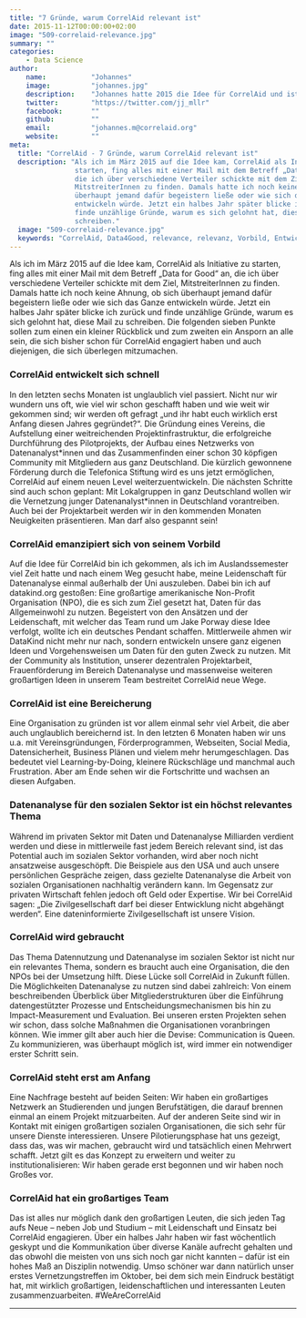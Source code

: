 ```yaml
---
title: "7 Gründe, warum CorrelAid relevant ist"
date: 2015-11-12T00:00:00+02:00
image: "509-correlaid-relevance.jpg"
summary: ""
categories:       
    - Data Science
author: 
    name:           "Johannes"
    image:          "johannes.jpg"
    description:    "Johannes hatte 2015 die Idee für CorrelAid und ist seitdem unser Vorstandsvorsitzender. Er studiert im Master 'Evidence-based Policymaking' an der University of Oxford und Policy-Analyse an der Universität Konstanz. Er interessiert sich vor allem für Evaluierungsmethoden, die Nutzung von Evidenz und Daten in Gesellschaft und Politik, und Social Entrepreneurship."
    twitter:        "https://twitter.com/jj_mllr"
    facebook:       ""
    github:         ""
    email:          "johannes.m@correlaid.org"
    website:        ""
meta:
  title: "CorrelAid - 7 Gründe, warum CorrelAid relevant ist"
  description: "Als ich im März 2015 auf die Idee kam, CorrelAid als Initiative zu
                starten, fing alles mit einer Mail mit dem Betreff „Data for Good“ an,
                die ich über verschiedene Verteiler schickte mit dem Ziel,
                MitstreiterInnen zu finden. Damals hatte ich noch keine Ahnung, ob sich
                überhaupt jemand dafür begeistern ließe oder wie sich das Ganze
                entwickeln würde. Jetzt ein halbes Jahr später blicke ich zurück und
                finde unzählige Gründe, warum es sich gelohnt hat, diese Mail zu
                schreiben."
  image: "509-correlaid-relevance.jpg"
  keywords: "CorrelAid, Data4Good, relevance, relevanz, Vorbild, Entwicklung, Zukunft, Sozialer Sektor, Team"
---
```



Als ich im März 2015 auf die Idee kam, CorrelAid als Initiative zu
starten, fing alles mit einer Mail mit dem Betreff „Data for Good“ an,
die ich über verschiedene Verteiler schickte mit dem Ziel,
MitstreiterInnen zu finden. Damals hatte ich noch keine Ahnung, ob sich
überhaupt jemand dafür begeistern ließe oder wie sich das Ganze
entwickeln würde. Jetzt ein halbes Jahr später blicke ich zurück und
finde unzählige Gründe, warum es sich gelohnt hat, diese Mail zu
schreiben. Die folgenden sieben Punkte sollen zum einen ein kleiner
Rückblick und zum zweiten ein Ansporn an alle sein, die sich bisher
schon für CorrelAid engagiert haben und auch diejenigen, die sich
überlegen mitzumachen.

### CorrelAid entwickelt sich schnell

In den letzten sechs Monaten ist unglaublich viel passiert. Nicht nur
wir wundern uns oft, wie viel wir schon geschafft haben und wie weit wir
gekommen sind; wir werden oft gefragt „und ihr habt euch wirklich erst
Anfang diesen Jahres gegründet?“. Die Gründung eines Vereins, die
Aufstellung einer weitreichenden Projektinfrastruktur, die erfolgreiche
Durchführung des Pilotprojekts, der Aufbau eines Netzwerks von
Datenanalyst\*innen und das Zusammenfinden einer schon 30 köpfigen
Community mit Mitgliedern aus ganz Deutschland. Die kürzlich gewonnene
Förderung durch die Telefonica Stiftung wird es uns jetzt ermöglichen,
CorrelAid auf einem neuen Level weiterzuentwickeln. Die nächsten
Schritte sind auch schon geplant: Mit Lokalgruppen in ganz Deutschland
wollen wir die Vernetzung junger Datenanalyst\*innen in Deutschland
vorantreiben. Auch bei der Projektarbeit werden wir in den kommenden
Monaten Neuigkeiten präsentieren. Man darf also gespannt sein!

### CorrelAid emanzipiert sich von seinem Vorbild

Auf die Idee für CorrelAid bin ich gekommen, als ich im Auslandssemester
viel Zeit hatte und nach einem Weg gesucht habe, meine Leidenschaft für
Datenanalyse einmal außerhalb der Uni auszuleben. Dabei bin ich auf
datakind.org gestoßen: Eine großartige amerikanische Non-Profit
Organisation (NPO), die es sich zum Ziel gesetzt hat, Daten für das
Allgemeinwohl zu nutzen. Begeistert von den Ansätzen und der
Leidenschaft, mit welcher das Team rund um Jake Porway diese Idee
verfolgt, wollte ich ein deutsches Pendant schaffen. Mittlerweile ahmen
wir DataKind nicht mehr nur nach, sondern entwickeln unsere ganz eigenen
Ideen und Vorgehensweisen um Daten für den guten Zweck zu nutzen. Mit
der Community als Institution, unserer dezentralen Projektarbeit,
Frauenförderung im Bereich Datenanalyse und massenweise weiteren
großartigen Ideen in unserem Team bestreitet CorrelAid neue Wege.

### CorrelAid ist eine Bereicherung

Eine Organisation zu gründen ist vor allem einmal sehr viel Arbeit, die
aber auch unglaublich bereichernd ist. In den letzten 6 Monaten haben
wir uns u.a. mit Vereinsgründungen, Förderprogrammen, Webseiten, Social
Media, Datensicherheit, Business Plänen und vielem mehr herumgeschlagen.
Das bedeutet viel Learning-by-Doing, kleinere Rückschläge und manchmal
auch Frustration. Aber am Ende sehen wir die Fortschritte und wachsen an
diesen Aufgaben.

### Datenanalyse für den sozialen Sektor ist ein höchst relevantes Thema

Während im privaten Sektor mit Daten und Datenanalyse Milliarden
verdient werden und diese in mittlerweile fast jedem Bereich relevant
sind, ist das Potential auch im sozialen Sektor vorhanden, wird aber
noch nicht ansatzweise ausgeschöpft. Die Beispiele aus den USA und auch
unsere persönlichen Gespräche zeigen, dass gezielte Datenanalyse die
Arbeit von sozialen Organisationen nachhaltig verändern kann. Im
Gegensatz zur privaten Wirtschaft fehlen jedoch oft Geld oder Expertise.
Wir bei CorrelAid sagen: „Die Zivilgesellschaft darf bei dieser
Entwicklung nicht abgehängt werden“. Eine dateninformierte
Zivilgesellschaft ist unsere Vision.

### CorrelAid wird gebraucht

Das Thema Datennutzung und Datenanalyse im sozialen Sektor ist nicht nur
ein relevantes Thema, sondern es braucht auch eine Organisation, die den
NPOs bei der Umsetzung hilft. Diese Lücke soll CorrelAid in Zukunft
füllen. Die Möglichkeiten Datenanalyse zu nutzen sind dabei zahlreich:
Von einem beschreibenden Überblick über Mitgliederstrukturen über die
Einführung datengestützter Prozesse und Entscheidungsmechanismen bis hin
zu Impact-Measurement und Evaluation. Bei unseren ersten Projekten sehen
wir schon, dass solche Maßnahmen die Organisationen voranbringen können.
Wie immer gilt aber auch hier die Devise: Communication is Queen. Zu
kommunizieren, was überhaupt möglich ist, wird immer ein notwendiger
erster Schritt sein.

### CorrelAid steht erst am Anfang

Eine Nachfrage besteht auf beiden Seiten: Wir haben ein großartiges
Netzwerk an Studierenden und jungen Berufstätigen, die darauf brennen
einmal an einem Projekt mitzuarbeiten. Auf der anderen Seite sind wir in
Kontakt mit einigen großartigen sozialen Organisationen, die sich sehr
für unsere Dienste interessieren. Unsere Pilotierungsphase hat uns
gezeigt, dass das, was wir machen, gebraucht wird und tatsächlich einen
Mehrwert schafft. Jetzt gilt es das Konzept zu erweitern und weiter zu
institutionalisieren: Wir haben gerade erst begonnen und wir haben noch
Großes vor.

### CorrelAid hat ein großartiges Team

Das ist alles nur möglich dank den großartigen Leuten, die sich jeden
Tag aufs Neue – neben Job und Studium – mit Leidenschaft und Einsatz bei
CorrelAid engagieren. Über ein halbes Jahr haben wir fast wöchentlich
geskypt und die Kommunikation über diverse Kanäle aufrecht gehalten und
das obwohl die meisten von uns sich noch gar nicht kannten – dafür ist
ein hohes Maß an Disziplin notwendig. Umso schöner war dann natürlich
unser erstes Vernetzungstreffen im Oktober, bei dem sich mein Eindruck
bestätigt hat, mit wirklich großartigen, leidenschaftlichen und
interessanten Leuten zusammenzuarbeiten. \#WeAreCorrelAid

------------------------------------------------------------------------


